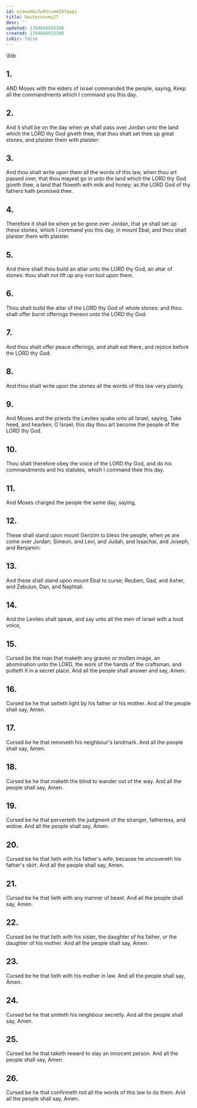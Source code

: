 ```yaml
---
id: wjmew66u7w95rumm587qagi
title: Deuteronomy27
desc: ''
updated: 1704668915308
created: 1704668915308
isDir: false
---
```

\b\b
## 1.
AND Moses with the elders of Israel commanded the people, saying, Keep all the commandments which I command you this day.
## 2.
And it shall be on the day when ye shall pass over Jordan unto the land which the LORD thy God giveth thee, that thou shalt set thee up great stones, and plaister them with plaister:
## 3.
And thou shalt write upon them all the words of this law, when thou art passed over, that thou mayest go in unto the land which the LORD thy God giveth thee, a land that floweth with milk and honey; as the LORD God of thy fathers hath promised thee.
## 4.
Therefore it shall be when ye be gone over Jordan, that ye shall set up these stones, which I command you this day, in mount Ebal, and thou shalt plaister them with plaister.
## 5.
And there shalt thou build an altar unto the LORD thy God, an altar of stones: thou shalt not lift up any iron tool upon them.
## 6.
Thou shalt build the altar of the LORD thy God of whole stones: and thou shalt offer burnt offerings thereon unto the LORD thy God:
## 7.
And thou shalt offer peace offerings, and shalt eat there, and rejoice before the LORD thy God.
## 8.
And thou shalt write upon the stones all the words of this law very plainly.
## 9.
And Moses and the priests the Levites spake unto all Israel, saying, Take heed, and hearken, O Israel; this day thou art become the people of the LORD thy God.
## 10.
Thou shalt therefore obey the voice of the LORD thy God, and do his commandments and his statutes, which I command thee this day.
## 11.
And Moses charged the people the same day, saying,
## 12.
These shall stand upon mount Gerizim to bless the people, when ye are come over Jordan; Simeon, and Levi, and Judah, and Issachar, and Joseph, and Benjamin:
## 13.
And these shall stand upon mount Ebal to curse; Reuben, Gad, and Asher, and Zebulun, Dan, and Naphtali.
## 14.
And the Levites shall speak, and say unto all the men of Israel with a loud voice,
## 15.
Cursed be the man that maketh any graven or molten image, an abomination unto the LORD, the work of the hands of the craftsman, and putteth it in a secret place.  And all the people shall answer and say, Amen.
## 16.
Cursed be he that setteth light by his father or his mother.  And all the people shall say, Amen.
## 17.
Cursed be he that removeth his neighbour's landmark.  And all the people shall say, Amen.
## 18.
Cursed be he that maketh the blind to wander out of the way.  And all the people shall say, Amen.
## 19.
Cursed be he that perverteth the judgment of the stranger, fatherless, and widow.  And all the people shall say, Amen.
## 20.
Cursed be he that lieth with his father's wife; because he uncovereth his father's skirt.  And all the people shall say, Amen.
## 21.
Cursed be he that lieth with any manner of beast.  And all the people shall say, Amen.
## 22.
Cursed be he that lieth with his sister, the daughter of his father, or the daughter of his mother.  And all the people shall say, Amen.
## 23.
Cursed be he that lieth with his mother in law.  And all the people shall say, Amen.
## 24.
Cursed be he that smiteth his neighbour secretly.  And all the people shall say, Amen.
## 25.
Cursed be he that taketh reward to slay an innocent person.  And all the people shall say, Amen.
## 26.
Cursed be he that confirmeth not all the words of this law to do them.  And all the people shall say, Amen.
